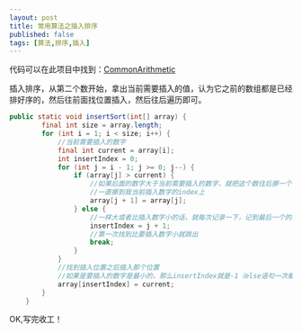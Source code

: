 ```yaml
---
layout: post
title: 常用算法之插入排序
published: false
tags: [算法,排序,插入]
---
```


代码可以在此项目中找到：[CommonArithmetic](https://github.com/Kyson/CommonArithmetic)

插入排序，从第二个数开始，拿出当前需要插入的值，认为它之前的数组都是已经排好序的，然后往前面找位置插入，然后往后遍历即可。

```java
public static void insertSort(int[] array) {
        final int size = array.length;
        for (int i = 1; i < size; i++) {
            //当前需要插入的数字
            final int current = array[i];
            int insertIndex = 0;
            for (int j = i - 1; j >= 0; j--) {
                if (array[j] > current) {
                    //如果后面的数字大于当前需要插入的数字，就把这个数往后挪一个
                    //一直挪到我当前插入数字的index上
                    array[j + 1] = array[j];
                } else {
                    //一样大或者比插入数字小的话，就每次记录一下，记到最后一个的时候就是需要插入的位置的前一个
                    insertIndex = j + 1;
                    //第一次找到比要插入数字小就跳出
                    break;
                }
            }
            //找到插入位置之后插入那个位置
            //如果是要插入的数字是最小的，那么insertIndex就是-1（else语句一次都没执行到），如果是最大的，那么insertIndex就是i-1，就是else每次都执行到了
            array[insertIndex] = current;
        }
    }
```

OK,写完收工！